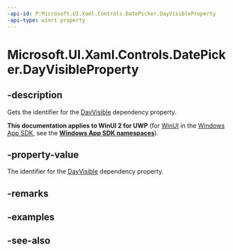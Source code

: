 ```yaml
---
-api-id: P:Microsoft.UI.Xaml.Controls.DatePicker.DayVisibleProperty
-api-type: winrt property
---
```


<!-- Property syntax
public Windows.UI.Xaml.DependencyProperty DayVisibleProperty { get; }
-->

# Microsoft.UI.Xaml.Controls.DatePicker.DayVisibleProperty

## -description
Gets the identifier for the [DayVisible](datepicker_dayvisible.md) dependency property.

**This documentation applies to WinUI 2 for UWP** (for [WinUI](/windows/apps/winui/winui3/) in the [Windows App SDK](/windows/apps/windows-app-sdk/), see the **[Windows App SDK namespaces](/windows/windows-app-sdk/api/winrt/)**).

## -property-value
The identifier for the [DayVisible](datepicker_dayvisible.md) dependency property.

## -remarks

## -examples

## -see-also
